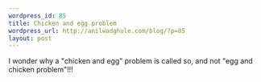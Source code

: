 ```yaml
--- 
wordpress_id: 85
title: Chicken and egg problem
wordpress_url: http://anilwadghule.com/blog/?p=85
layout: post
---
```

<p>I wonder why a "chicken and egg" problem is called so, and not "egg and chicken problem"!!!</p>
